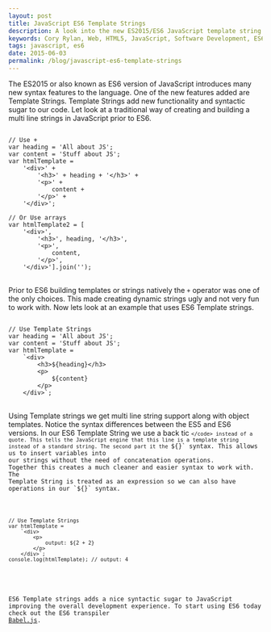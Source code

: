 ```yaml
---
layout: post
title: JavaScript ES6 Template Strings
description: A look into the new ES2015/ES6 JavaScript template string syntax.
keywords: Cory Rylan, Web, HTML5, JavaScript, Software Development, ES6, ES2015, Template Strings
tags: javascript, es6
date: 2015-06-03
permalink: /blog/javascript-es6-template-strings
---
```


The ES2015 or also known as ES6 version of JavaScript introduces many new syntax features to the language. One of the new features added are Template Strings.
Template Strings add new functionality and syntactic sugar to our code. Let look at a traditional way of creating and building a multi line strings in JavaScript
prior to ES6.
        
<pre class="language-javascript">
<code>
// Use +
var heading = 'All about JS';
var content = 'Stuff about JS';
var htmlTemplate =      
    '&lt;div&gt;' + 
        '&lt;h3&gt;' + heading + '&lt;/h3&gt;' +
        '&lt;p&gt;' +
            content + 
        '&lt;/p&gt;' +
    '&lt;/div&gt;';
      
// Or Use arrays
var htmlTemplate2 = [
    '&lt;div&gt;',
        '&lt;h3&gt;', heading, '&lt;/h3&gt;',
        '&lt;p&gt;',
            content,
        '&lt;/p&gt;',
    '&lt;/div&gt;'].join('');
</code>
</pre>

Prior to ES6 building templates or strings natively the `+` operator was one of the only choices. This made creating dynamic
strings ugly and not very fun to work with. Now lets look at an example that uses ES6 Template strings.

<pre class="language-javascript">
<code>
// Use Template Strings
var heading = 'All about JS';
var content = 'Stuff about JS';
var htmlTemplate =      
    `&lt;div&gt;
        &lt;h3&gt;${heading}&lt;/h3&gt;
        &lt;p&gt;
            ${content}
        &lt;/p&gt;
    &lt;/div&gt;`;
</code>
</pre>

Using Template strings we get multi line string support along with object templates. Notice the syntax differences between the ES5 and ES6 versions.
In our ES6 Template String we use a back tic <code>`</code> instead of a quote. This tells the JavaScript engine that this line is a template string instead of
a standard string. The second part it the `${}` syntax. This allows us to insert variables into our strings without the need of concatenation operations.
Together this creates a much cleaner and easier syntax to work with. The Template String is treated as an expression so we can also have operations in our `${}`
syntax.

<pre class="language-javascript">
<code>
// Use Template Strings
var htmlTemplate =      
    `&lt;div&gt;
        &lt;p&gt;
            output: ${2 + 2}
        &lt;/p&gt;
    &lt;/div&gt;`;
console.log(htmlTemplate); // output: 4
</code>
</pre>

ES6 Template strings adds a nice syntactic sugar to JavaScript improving the overall development experience. To start using ES6 today check out
the ES6 transpiler <a href="https://babeljs.io/" target="_blank">Babel.js</a>.